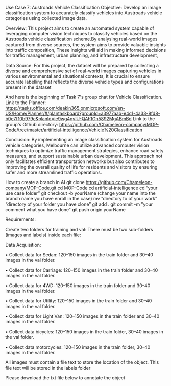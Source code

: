 Use Case 7: Austroads Vehicle Classification
Objective: Develop an image classification system to accurately classify vehicles into Austroads vehicle categories using collected image data.

Overview: This project aims to create an automated system capable of leveraging computer vision techniques to classify vehicles based on the Austroads vehicle classification scheme.By analysing real-world images captured from diverse sources, the system aims to provide valuable insights into traffic composition, These insights will aid in making informed decisions for traffic management, urban planning, and infrastructure development,

Data Source: For this project, the dataset will be prepared by collecting a diverse and comprehensive set of real-world images capturing vehicles in various environmental and situational contexts, It is crucial to ensure accurate labelling that reflects the diverse vehicle types and configurations present in the dataset

And here is the beginning of Task 7's group chat for Vehicle Classification.
Link to the Planner: https://tasks.office.com/deakin365.onmicrosoft.com/en-US/Home/Planner/#/plantaskboard?groupId=a3977aab-e4c1-4a33-8fd8-b0e7f10b979c&planId=ie9wg4qvlU-QAh1Gh5892MgABmBd
Link to the group's Github directory: https://github.com/Chameleon-company/MOP-Code/tree/master/artificial-intelligence/Vehicle%20Classification

Conclusion: By implementing an image classification system for Austroads vehicle
categories, Melbourne can utilize advanced computer vision techniques to optimize traffic
management strategies, enhance road safety measures, and support sustainable urban
development. This approach not only facilitates efficient transportation networks but also
contributes to improving the overall quality of life for residents and visitors by ensuring
safer and more streamlined traffic operations.

How to create a branch in AI
git clone https://github.com/Chameleon-company/MOP-Code.git
cd MOP-Code
cd artificial-intelligence
cd “your use case folder”
git checkout -b yourName
(change your name into the branch name you have enroll in the case)
mv “directory to of your work” “directory of your folder you have clone”
git add .
git commit -m "your comment what you have done"
git push origin yourName

Requirements:

Create two folders for training and val:
There must be two sub-folders (images and labels) inside each file:

Data Acquisition:

• Collect data for Sedan: 120–150 images in the train folder and 30–40 images in the val folder.

• Collect data for Carriage: 120–150 images in the train folder and 30–40 images in the val folder.

• Collect data for 4WD: 120–150 images in the train folder and 30–40 images in the val folder.

• Collect data for Utility: 120–150 images in the train folder and 30–40 images in the val folder.

• Collect data for Light Van: 120–150 images in the train folder and 30–40 images in the val folder.

• Collect data bicycles: 120–150 images in the train folder, 30–40 images in the val folder.

• Collect data motorcycles: 120–150 images in the train folder, 30–40 images in the val folder.

All images must contain a file text to store the location of the object. This file text will be stored in the labels folder

Please download the txt file below to annotate the object